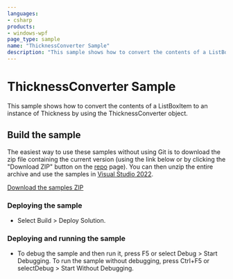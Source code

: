 ```yaml
---
languages:
- csharp
products:
- windows-wpf
page_type: sample
name: "ThicknessConverter Sample"        
description: "This sample shows how to convert the contents of a ListBoxItem to an instance of Thickness by using the ThicknessConverter object."
---
```


# ThicknessConverter Sample
This sample shows how to convert the contents of a ListBoxItem to an instance of Thickness by using the ThicknessConverter object.

## Build the sample
The easiest way to use these samples without using Git is to download the zip file containing the current version (using the link below or by clicking the "Download ZIP" button on the [repo](https://github.com/microsoft/WPF-Samples?tab=readme-ov-file) page). You can then unzip the entire archive and use the samples in [Visual Studio 2022](https://www.visualstudio.com/wpf-vs).

[Download the samples ZIP](../../../../archive/main.zip)

### Deploying the sample
- Select Build > Deploy Solution. 

### Deploying and running the sample
- To debug the sample and then run it, press F5 or select Debug >  Start Debugging. To run the sample without debugging, press Ctrl+F5 or selectDebug > Start Without Debugging. 


